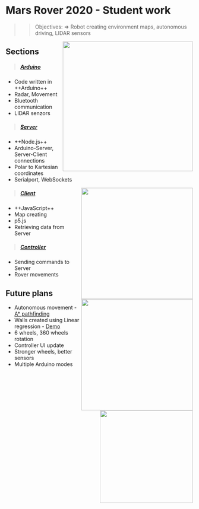 # Mars Rover 2020 - Student work

>> Objectives:
        => Robot creating environment maps, autonomous driving, LIDAR sensors </br>

<img src="http://dennikc.sk/mars-rover-pictures/rover.jpg"  align="right" width=350>

## Sections
> ##### [Arduino](./arduino/controller.ino)
- Code written in ++Arduino++
- Radar, Movement
- Bluetooth communication
- LIDAR senzors
        
> ##### [Server](./server)
- ++Node.js++
- Arduino-Server, Server-Client connections
- Polar to Kartesian coordinates
- Serialport, WebSockets

<img src="http://dennikc.sk/mars-rover-pictures/kitchen.png"  align="right" width=300>
<img src="http://dennikc.sk/mars-rover-pictures/hallway.png"  align="right" width=300>
        
> ##### [Client](./client)
- ++JavaScript++
- Map creating
- p5.js
- Retrieving data from Server
        
> ##### [Controller](./controller)
- Sending commands to Server
- Rover movements

<img src="http://dennikc.sk/mars-rover-pictures/wheel.jpg"  align="right" width=250>

## Future plans
- Autonomous movement - [A* pathfinding](./server/astar.js)
- Walls created using Linear regression - [Demo](./server/linear_regression.js)
- 6 wheels, 360 wheels rotation
- Controller UI update
- Stronger wheels, better sensors
- Multiple Arduino modes
